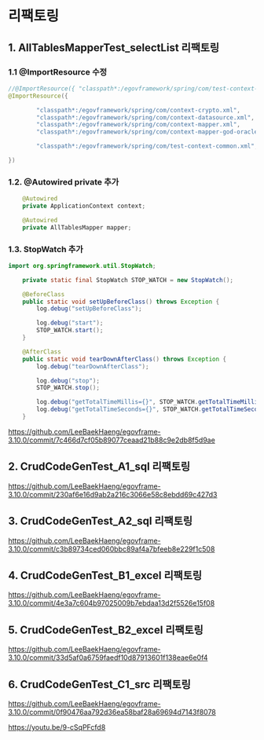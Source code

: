 # 리팩토링

## 1. AllTablesMapperTest_selectList 리팩토링

### 1.1 @ImportResource 수정

```java
//@ImportResource({ "classpath*:/egovframework/spring/com/test-context-dao.xml" })
@ImportResource({

		"classpath*:/egovframework/spring/com/context-crypto.xml",
		"classpath*:/egovframework/spring/com/context-datasource.xml",
		"classpath*:/egovframework/spring/com/context-mapper.xml",
		"classpath*:/egovframework/spring/com/context-mapper-god-oracle.xml",

		"classpath*:/egovframework/spring/com/test-context-common.xml",

})
```

### 1.2. @Autowired private 추가

```java
	@Autowired
	private ApplicationContext context;

	@Autowired
	private AllTablesMapper mapper;
```

### 1.3. StopWatch 추가

```java
import org.springframework.util.StopWatch;

	private static final StopWatch STOP_WATCH = new StopWatch();

	@BeforeClass
	public static void setUpBeforeClass() throws Exception {
		log.debug("setUpBeforeClass");

		log.debug("start");
		STOP_WATCH.start();
	}

	@AfterClass
	public static void tearDownAfterClass() throws Exception {
		log.debug("tearDownAfterClass");

		log.debug("stop");
		STOP_WATCH.stop();

		log.debug("getTotalTimeMillis={}", STOP_WATCH.getTotalTimeMillis());
		log.debug("getTotalTimeSeconds={}", STOP_WATCH.getTotalTimeSeconds());
	}
```

<https://github.com/LeeBaekHaeng/egovframe-3.10.0/commit/7c466d7cf05b89077ceaad21b88c9e2db8f5d9ae>

## 2. CrudCodeGenTest_A1_sql 리팩토링

<https://github.com/LeeBaekHaeng/egovframe-3.10.0/commit/230af6e16d9ab2a216c3066e58c8ebdd69c427d3>

## 3. CrudCodeGenTest_A2_sql 리팩토링

<https://github.com/LeeBaekHaeng/egovframe-3.10.0/commit/c3b89734ced060bbc89af4a7bfeeb8e229f1c508>

## 4. CrudCodeGenTest_B1_excel 리팩토링

<https://github.com/LeeBaekHaeng/egovframe-3.10.0/commit/4e3a7c604b97025009b7ebdaa13d2f5526e15f08>

## 5. CrudCodeGenTest_B2_excel 리팩토링

<https://github.com/LeeBaekHaeng/egovframe-3.10.0/commit/33d5af0a6759faedf10d87913601f138eae6e0f4>

## 6. CrudCodeGenTest_C1_src 리팩토링

<https://github.com/LeeBaekHaeng/egovframe-3.10.0/commit/0f90476aa792d36ea58baf28a69694d7143f8078>

<https://youtu.be/9-cSqPFcfd8>

